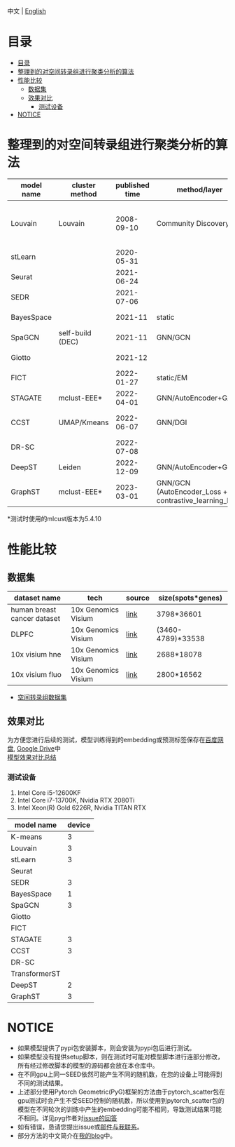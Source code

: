 中文 | [English](README_en.md)

# 目录
- [目录](#目录)
- [整理到的对空间转录组进行聚类分析的算法](#整理到的对空间转录组进行聚类分析的算法)
- [性能比较](#性能比较)
  - [数据集](#数据集)
  - [效果对比](#效果对比)
    - [测试设备](#测试设备)
- [NOTICE](#notice)

# 整理到的对空间转录组进行聚类分析的算法
| model name | cluster method | published time | method/layer                                        | published                                           | source                                              | intro                                                                                                                        | Github Repo                                       |
|----------------|--------------------|--------------------|---------------------------------------------------------|---------------------------------------------------------|---------------------------------------------------------|----------------------------------------------------------------------------------------------------------------------------------|-------------------------------------------------------|
| Louvain        | Louvain            | 2008-09-10         | Community Discovery                                     | Journal of Statistical Mechanics: Theory and Experiment | [DOI](https://doi.org/10.1088/1742-5468/2008/10/P10008) | [intro](https://blog.hanshu.org/%E7%A9%BA%E9%97%B4%E8%BD%AC%E5%BD%95%E7%BB%84/louvain,-STAGATE,-CCST,-SpaGCN%E6%80%BB%E7%BB%93/) | -                                                     |
| stLearn        |                    | 2020-05-31         |                                                         | bioRxiv                                                 | [DOI](https://doi.org/10.1101/2020.05.31.125658)        | NULL                                                                                                                             |                                                       |
| Seurat         |                    | 2021-06-24         |                                                         | Cell                                                    | [DOI](https://doi.org/10.1016/j.cell.2021.04.048)       | NULL                                                                                                                             |                                                       |
| SEDR           |                    | 2021-07-06         |                                                         | Research Square                                         | [DOI](https://doi.org/10.21203/rs.3.rs-665505/v1)       | NULL                                                                                                                             |                                                       |
| BayesSpace     |                    | 2021-11            | static                                                  | Nature Biotechnology                                    | [DOI](https://doi.org/10.1038/s41587-021-00935-2)       | NULL                                                                                                                             |                                                       |
| SpaGCN         | self-build (DEC)   | 2021-11            | GNN/GCN                                                 | Nature Methods                                          | [DOI](https://doi.org/10.1038/s41592-021-01255-8)       | [intro](https://blog.hanshu.org/%E7%A9%BA%E9%97%B4%E8%BD%AC%E5%BD%95%E7%BB%84/louvain,-STAGATE,-CCST,-SpaGCN%E6%80%BB%E7%BB%93/) | [repo](https://github.com/jianhuupenn/SpaGCN.git)     |
| Giotto         |                    | 2021-12            |                                                         | BMC Genome Biology                                      | [DOI](https://doi.org/10.1186/s13059-021-02286-2)       | NULL                                                                                                                             |                                                       |
| FICT           |                    | 2022-01-27         | static/EM                                               | Bioinformatics                                          | [DOI](https://doi.org/10.1093/bioinformatics/btab704)   | NULL                                                                                                                             |                                                       |
| STAGATE        | mclust-EEE*        | 2022-04-01         | GNN/AutoEncoder+GAT                                     | Nature Communications                                   | [DOI](https://doi.org/10.1038/s41467-022-29439-6)       | [intro](https://blog.hanshu.org/%E7%A9%BA%E9%97%B4%E8%BD%AC%E5%BD%95%E7%BB%84/louvain,-STAGATE,-CCST,-SpaGCN%E6%80%BB%E7%BB%93/) | [repo](https://github.com/QIFEIDKN/STAGATE_pyG.git)   |
| CCST           | UMAP/Kmeans        | 2022-06-07         | GNN/DGI                                                 | Nature Computational Science                            | [DOI](https://doi.org/10.1038/s43588-022-00266-5)       | [intro](https://blog.hanshu.org/%E7%A9%BA%E9%97%B4%E8%BD%AC%E5%BD%95%E7%BB%84/louvain,-STAGATE,-CCST,-SpaGCN%E6%80%BB%E7%BB%93/) | [repo](https://github.com/xiaoyeye/CCST.git)          |
| DR-SC          |                    | 2022-07-08         |                                                         | Nucleic Acids Research                                  | [DOI](https://doi.org/10.1093/nar/gkac219)              | NULL                                                                                                                             |                                                       |
| DeepST         | Leiden             | 2022-12-09         | GNN/AutoEncoder+GCN                                     | Nucleic Acids Research                                  | [DOI](https://doi.org/10.1093/nar/gkac901)              | [intro](https://blog.hanshu.org/%E7%A9%BA%E9%97%B4%E8%BD%AC%E5%BD%95%E7%BB%84/DeepST/)                                           | [repo](https://github.com/JiangBioLab/DeepST.git)     |
| GraphST        | mclust-EEE*        | 2023-03-01         | GNN/GCN  (AutoEncoder_Loss + contrastive_learning_loss) | Nature Communication                                    | [DOI](https://doi.org/10.1038/s41467-023-36796-3)       | [intro](https://blog.hanshu.org/%E7%A9%BA%E9%97%B4%E8%BD%AC%E5%BD%95%E7%BB%84/GraphST/)                                          | [repo](https://github.com/JinmiaoChenLab/GraphST.git) |
*测试时使用的mlcust版本为5.4.10  

# 性能比较  
## 数据集
| dataset name            | tech            | source                                                                                                    | size(spots*genes) |
|-----------------------------|---------------------|---------------------------------------------------------------------------------------------------------------|-----------------------|
| human breast cancer dataset | 10x Genomics Visium | [link](https://support.10xgenomics.com/spatial-gene-expression/datasets/1.1.0/V1_Breast_Cancer_Block_A_Section_1)     | 3798*36601            |
| DLPFC                       | 10x Genomics Visium | [link](https://github.com/LieberInstitute/spatialLIBD)                                                                | (3460-4789)*33538   |
| 10x visium hne              | 10x Genomics Visium | [link](https://support.10xgenomics.com/spatial-gene-expression/datasets/1.1.0/V1_Adult_Mouse_Brain)                   | 2688*18078            |
| 10x visium fluo             | 10x Genomics Visium | [link](https://support.10xgenomics.com/spatial-gene-expression/datasets/1.1.0/V1_Adult_Mouse_Brain_Coronal_Section_2) | 2800*16562            |

- [空间转录组数据集](https://github.com/hannshu/st_datasets.git) 

## 效果对比
为方便您进行后续的测试，模型训练得到的embedding或预测标签保存在[百度网盘](https://pan.baidu.com/s/1SUYZIO2vsU08u7yqTT8Oww?pwd=tkmn), [Google Drive](https://drive.google.com/drive/folders/1FIFdXh1oNQSpgq20G_QHuFLRjEL_OHCF?usp=sharing)中  
[模型效果对比总结](result.csv)

### 测试设备
1. Intel Core i5-12600KF
2. Intel Core i7-13700K, Nvidia RTX 2080Ti
3. Intel Xeon(R) Gold 6226R, Nvidia TITAN RTX

| model name    | device |
|---------------|--------|
| K-means       | 3      |
| Louvain       | 3      |
| stLearn       | 3      |
| Seurat        |        |
| SEDR          | 3      |
| BayesSpace    | 1      |
| SpaGCN        | 3      |
| Giotto        |        |
| FICT          |        |
| STAGATE       | 3      |
| CCST          | 3      |
| DR-SC         |        |
| TransformerST |        |
| DeepST        | 2      |
| GraphST       | 3      |

# NOTICE
- 如果模型提供了pypi包安装脚本，则会安装为pypi包后进行测试。
- 如果模型没有提供setup脚本，则在测试时可能对模型脚本进行连部分修改，所有经过修改脚本的模型的源码都会放在本仓库中。  
- 在不同gpu上同一SEED依然可能产生不同的随机数，在您的设备上可能得到不同的测试结果。  
- 上述部分使用Pytorch Geometric(PyG)框架的方法由于pytorch_scatter包在gpu测试时会产生不受SEED控制的随机数，所以使用到pytorch_scatter包的模型在不同轮次的训练中产生的embedding可能不相同，导致测试结果可能不相同。详见pyg作者对[issue的回答](https://github.com/pyg-team/pytorch_geometric/issues/2788#issuecomment-870502307)
- 如有错误，恳请您提出issue或[邮件与我联系](mailto:hanshu.npu@gmail.com)。
- 部分方法的中文简介在[我的blog](https://blog.hanshu.org/%E7%A9%BA%E9%97%B4%E8%BD%AC%E5%BD%95%E7%BB%84/%E8%81%9A%E7%B1%BB%E8%AF%84%E4%BB%B7%E6%8C%87%E6%A0%87/)中。
